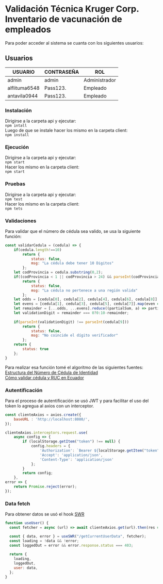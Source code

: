 # Validación Técnica Kruger Corp. Inventario de vacunación de empleados
Para poder acceder al sistema se cuanta con los siguientes usuarios:
## Usuarios

|USUARIO|CONTRASEÑA | ROL |  
|---|---|---|  
|admin |admin | Administrador|  
|alflituma6548 | Pass123. |Empleado|  
| antavila0944 | Pass123. |Empleado|  

### Instalación
Dirigirse a la carpeta api y ejecutar:  
`npm intall`  
Luego de que se instale hacer los mismo en la carpeta client:  
`npm install`  
### Ejecución
Dirigirse a la carpeta api y ejecutar:  
`npm start`  
Hacer los mismo en la carpeta client:  
`npm start`  
### Pruebas
Dirigirse a la carpeta api y ejecutar:  
`npm test`  
Hacer los mismo en la carpeta client:  
`npm tets`  
### Validaciones
Para validar que el número de cédula sea valido, se usa la siguiente función:  
```javascript
const validarCedula = (cedula) => {
    if(cedula.length!==10)
        return {
            status: false,
            msg: "La cédula debe tener 10 Digitos"
        };
    let codProvincia = cedula.substring(0,2);
    if((codProvincia < 1 || codProvincia > 24) && parseInt(codProvincia)!==30)
        return {
            status: false,
            msg: "La cédula no pertenece a una región valida"
        };
    let odds = [cedula[0], cedula[2], cedula[4], cedula[6], cedula[8]].map(odd => odd*2>9?odd*2-9:odd*2);
    let evens = [cedula[1], cedula[3], cedula[5], cedula[7]].map(even => parseInt(even));
    let remainder = [...odds, ...evens].reduce((partialSum, a) => partialSum + a, 0) % 10;
    let validationDigit = remainder === 0?0:10-remainder;
    
    if(parseInt(validationDigit) !== parseInt(cedula[9]))
        return {
            status: false,
            msg: "No coincide el dígito verificador"
        };
    return {
        status: true
    };
}
```  
Para realizar esa función tomé el algoritmo de las siguientes fuentes:  
[Estructura del Número de Cédula de Identidad](https://www.jybaro.com/blog/cedula-de-identidad-ecuatoriana/)  
[Cómo validar cédula y RUC en Ecuador](https://medium.com/@bryansuarez/c%C3%B3mo-validar-c%C3%A9dula-y-ruc-en-ecuador-b62c5666186f#:~:text=El%20proceso%20para%20la%20validaci%C3%B3n,3%2C4%2C5)  
### Autentificación
Para el proceso de autentificación se usó JWT y para facilitar el uso del token lo agregua al axios con un interceptor.  
```javascript
const clienteAxios = axios.create({
    baseURL : 'http://localhost:8080/',
});

clienteAxios.interceptors.request.use(
    async config => {
        if (localStorage.getItem("token") !== null) {
            config.headers = {
                'Authorization': `Bearer ${localStorage.getItem("token")}`,
                'Accept': 'application/json',
                'Content-Type': 'application/json'
            };
        }
        return config;
    },
error => {
    return Promise.reject(error);
});
```  
### Data fetch
Para obtener datos se usó el hook [SWR](https://swr.vercel.app/es-ES)  
```javascript
function useUser() {
  const fetcher = async (url) => await clienteAxios.get(url).then(res => res.data);

  const { data, error } = useSWR("/getCurrentUserData", fetcher);
  const loading = !data && !error;
  const loggedOut = error && error.response.status === 403;
  
  return {
    loading,
    loggedOut,
    user: data,
  };
}
```